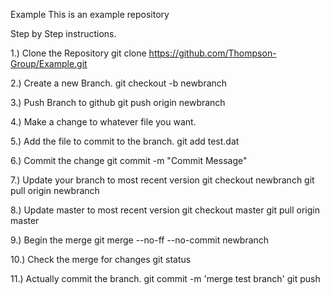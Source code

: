 Example
This is an example repository

Step by Step instructions.

1.) Clone the Repository
git clone https://github.com/Thompson-Group/Example.git

2.) Create a new Branch.
git checkout -b newbranch

3.) Push Branch to github
git push origin newbranch

4.) Make a change to whatever file you want.

5.) Add the file to commit to the branch.
git add test.dat

6.) Commit the change
git commit -m "Commit Message"

7.) Update your branch to most recent version
git checkout newbranch
git pull origin newbranch

8.) Update master to most recent version
git checkout master
git pull origin master

9.) Begin the merge
git merge --no-ff --no-commit newbranch

10.) Check the merge for changes 
git status

11.) Actually commit the branch.
git commit -m 'merge test branch'
git push
